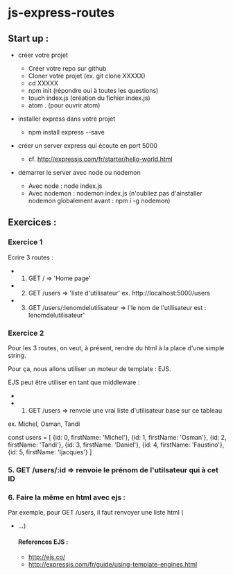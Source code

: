 # js-express-routes

## Start up : 

* créer votre projet
  
  * Créer votre repo sur github
  * Cloner votre projet (ex. git clone XXXXX)
  * cd XXXXX
  * npm init (répondre oui à toutes les questions)
  * touch index.js (création du fichier index.js)
  * atom . (pour ouvrir atom)

* installer express dans votre projet

  * npm install express --save

* créer un server express qui écoute en port 5000

  * cf. http://expressjs.com/fr/starter/hello-world.html

* démarrer le server avec node ou nodemon

  * Avec node : node index.js
  * Avec nodemon : nodemon index.js (n'oubliez pas d'ainstaller nodemon globalement avant : npm i -g nodemon)

## Exercices : 

### Exercice 1

Ecrire 3 routes :

* 1. GET / => 'Home page'
* 2. GET /users => 'liste d\'utilisateur' ex. http://localhost:5000/users
* 3. GET /users/:lenomdelutilisateur => l'le nom de l'utilisateur est : lenomdelutilisateur'

### Exercice 2

Pour les 3 routes, on veut, à présent, rendre du html à la place d'une simple string.

Pour ça, nous allons utiliser un moteur de template : EJS.

EJS peut être utiliser en tant que middleware :
  
  * 

* 1. GET /users => renvoie une vrai liste d'utilisateur base sur ce tableau

ex. Michel, Osman, Tandi

const users = [
  {id: 0, firstName: 'Michel'},
  {id: 1, firstName: 'Osman'},
  {id: 2, firstName: 'Tandi'},
  {id: 3, firstName: 'Daniel'},
  {id: 4, firstName: 'Faustino'},
  {id: 5, firstName: 'Ijacques'}
]

### 5. GET /users/:id => renvoie le prénom de l'utilsateur qui à cet ID

### 6. Faire la même en html avec ejs :

Par exemple, pour GET /users, il faut renvoyer une liste html (<ul><li>...)

#### References EJS :

* http://ejs.co/
* http://expressjs.com/fr/guide/using-template-engines.html
